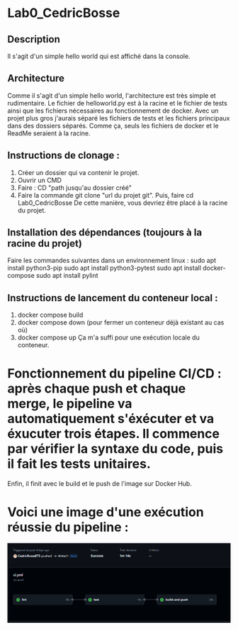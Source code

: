 # Lab0_CedricBosse
## Description
Il s'agit d'un simple hello world qui est affiché dans la console.

## Architecture
Comme il s'agit d'un simple hello world, l'architecture est très simple et rudimentaire. Le fichier de helloworld.py est à la racine et le fichier de tests ainsi que les fichiers nécessaires au fonctionnement de docker. Avec un projet plus gros j'aurais séparé les fichiers de tests et les fichiers principaux dans des dossiers séparés. Comme ça, seuls les fichiers de docker et le ReadMe seraient à la racine.

## Instructions de clonage : 
1. Créer un dossier qui va contenir le projet.
2. Ouvrir un CMD
3. Faire : CD "path jusqu'au dossier créé"
4. Faire la commande git clone "url du projet git". Puis, faire cd Lab0_CedricBosse
De cette manière, vous devriez être placé à la racine du projet.

## Installation des dépendances (toujours à la racine du projet) 
Faire les commandes suivantes dans un environnement linux :
sudo apt install python3-pip
sudo apt install python3-pytest
sudo apt install docker-compose
sudo apt install pylint

## Instructions de lancement du conteneur local :
1. docker compose build
2. docker compose down (pour fermer un conteneur déjà existant au cas où)
3. docker compose up
Ça m'a suffi pour une exécution locale du conteneur.

# Fonctionnement du pipeline CI/CD : après chaque push et chaque merge, le pipeline va automatiquement s'éxécuter et va éxucuter trois étapes. Il commence par vérifier la syntaxe du code, puis il fait les tests unitaires.
Enfin, il finit avec le build et le push de l'image  sur Docker Hub.  

# Voici une image d'une exécution réussie du pipeline :
![alt text](image.png)